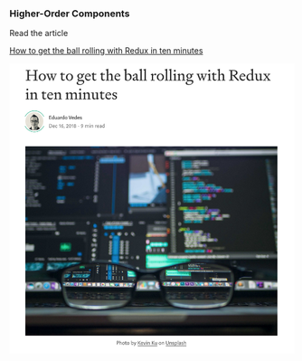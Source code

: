 ### Higher-Order Components

Read the article

[How to get the ball rolling with Redux in ten minutes
](https://medium.freecodecamp.org/redux-get-the-ball-rolling-in-10min-9d9551ff4b3c)

![Alt text](/img/preview.png?raw=true "Optional Title")


